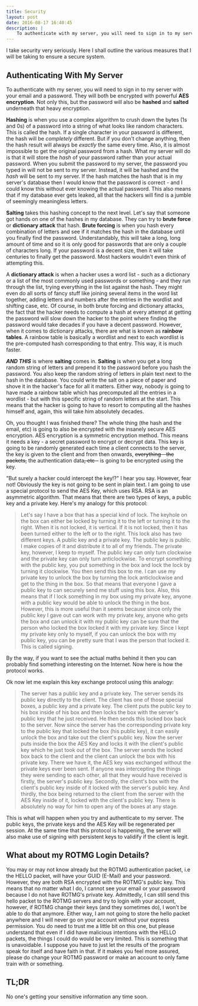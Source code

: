 ```yaml
---
title: Security
layout: post
date: 2016-08-17 16:40:45
description: |
    To authenticate with my server, you will need to sign in to my server with your email and a password. They will both be encrypted with powerful **AES encryption**. Not only this, but the password will also be **hashed** and **salted** underneath that heavy encryption. Also, every single packet that goes between you and the server will be AES encrypted.
---
```


I take security very seriously. Here I shall outline the various measures that I will be taking to ensure a secure system.

## Authenticating With My Server
To authenticate with my server, you will need to sign in to my server with your email and a password. They will both be encrypted with powerful **AES encryption**. Not only this, but the password will also be **hashed** and **salted** underneath that heavy encryption.

**Hashing** is when you use a complex algorithm to crush down the bytes (1s and 0s) of a password into a string of what looks like random characters. This is called the hash. If a single character in your password is different, the hash will be *completely* different. But if you don't change anything, then the hash result will always be *exactly* the same every time. Also, it is almost impossible to get the original password from a hash. What my server will do is that it will store the *hash* of your password rather than your actual password. When you submit the password to my server, the password you typed in will not be sent to my server. Instead, it will be hashed and the *hash* will be sent to my server. If the hash matches the hash that is in my server's database then I would know that the password is correct - and I could know this without ever knowing the actual password. This also means that if my database ever gets leaked, all that the hackers will find is a jumble of seemingly meaningless letters.

**Salting** takes this hashing concept to the next level. Let's say that someone got hands on one of the hashes in my database. They can try to **brute force** or **dictionary attack** that hash. **Brute forcing** is when you hash every combination of letters and see if it matches the hash in the database until you finally find the password. Understandably, this will take a long, long amount of time and so it is only good for passwords that are only a couple of characters long. If your password is a decent size, then it will take centuries to finally get the password. Most hackers wouldn't even think of attempting this.

A **dictionary attack** is when a hacker uses a word list - such as a dictionary or a list of the most commonly used passwords or something - and they run through the list, trying everything in the list against the hash. They might even do all sorts of fancy stuff like joining several items in the word list together, adding letters and numbers after the entries in the wordlist and shifting case, etc. Of course, in both brute forcing and dictionary attacks, the fact that the hacker needs to compute a hash at every attempt at getting the password will slow down the hacker to the point where finding the password would take decades if you have a decent password. However, when it comes to dictionary attacks, there are what is known as **rainbow tables**. A rainbow table is basically a wordlist and next to each wordlist is the pre-computed hash corresponding to that entry. This way, it is much faster.

***AND THIS*** is where **salting** comes in. **Salting** is when you get a long random string of letters and prepend it to the password before you hash the password. You also keep the random string of letters in plain text next to the hash in the database. You could write the salt on a piece of paper and shove it in the hacker's face for all it matters. Either way, nobody is going to have made a rainbow table which has precomputed all the entries in a wordlist - but with this specific string of random letters at the start. This means that the hacker is going to have to resort to computing all the hashes himself and, again, this will take him absolutely decades.

Oh, you thought I was finished there? The whole thing (the hash and the email, etc) is going to also be encrypted with the insanely secure AES encryption. AES encryption is a symmetric encryption method. This means it needs a key - a secret password to encrypt or decrypt data. This key is going to be randomly generated each time a client connects to the server, the key is given to the client and from then onwards, <del>everything - the packets,</del> the authentication data<del>, etc -</del> is going to be encrypted using the key.

"But surely a hacker could intercept the key!?" I hear you say. However, fear not! Obviously the key is not going to be sent in plain text. I am going to use a special protocol to send the AES Key, which uses RSA. RSA is an asymmetric algorithm. That means that there are two types of keys, a public key and a private key. Here's my analogy for this protocol:

> Let's say I have a box that has a special kind of lock. The keyhole on the box can either be locked by turning it to the left or turning it to the right. When it is not locked, it is vertical. If it is not locked, then it has been turned either to the left or to the right. This lock also has two different keys. A public key and a private key. The public key is public. I make copies of it and distribute it to all of my friends. The private key, however, I keep to myself. The public key can only turn clockwise and the private key can only turn anticlockwise. To encrypt something with the public key, you put something in the box and lock the lock by turning it clockwise. You then send this box to me. I can use my private key to unlock the box by turning the lock anticlockwise and get to the thing in the box. So that means that everyone I gave a public key to can securely send me stuff using this box. Also, this means that if I lock something in my box using my private key, anyone with a public key would be able to unlock the thing in the box. However, this is more useful than it seems because since only the public key I gave out can work with my private key, anyone who gets the box and can unlock it with my public key can be sure that the person who locked the box locked it with my private key. Since I kept my private key only to myself, if you can unlock the box with my public key, you can be pretty sure that I was the person that locked it. This is called signing.

By the way, if you want to see the actual maths behind it then you can probably find something interesting on the Internet. Now here is how the protocol works.

Ok now let me explain this key exchange protocol using this analogy:

> The server has a public key and a private key. The server sends its public key directly to the client. The client has one of those special boxes, a public key and a private key. The client puts the public key to his box inside of his box and then locks the box with the server's public key that he just received. He then sends this locked box back to the server. Now since the server has the corresponding private key to the public key that locked the box (his public key), it can easily unlock the box and take out the client's public key. Now the server puts inside the box the AES Key and locks it with the client's public key which he just took out of the box. The server sends the locked box back to the client and the client can unlock the box with his private key. There we have it, the AES key was exchanged without the private keys ever been sent. If anyone was intercepting the things they were sending to each other, all that they would have received is firstly, the server's public key. Secondly, the client's box with the client's public key inside of it locked with the server's public key. And thirdly, the box being returned to the client from the server with the AES Key inside of it, locked with the client's public key. There is absolutely no way for him to open any of the boxes at any stage.

This is what will happen when you try and authenticate to my server. The public keys, the private keys and the AES Key will be regenerated per session. At the same time that this protocol is happening, the server will also make use of signing with persistent keys to validify if the client is legit.

## What about my ROTMG Login Details?
You may or may not know already but the ROTMG authentication packet, i.e the HELLO packet, will have your GUID (E-Mail) and your password. However, they are both RSA encrypted with the ROTMG's public key. This means that no matter what I do, I cannot see your email or your password because I do not have ROTMG's private key. Admittedly, I can still send this hello packet to the ROTMG servers and try to login with your account, however, if ROTMG change their keys (and they sometimes do), I won't be able to do that anymore. Either way, I am not going to store the hello packet anywhere and I will never go on your account without your express permission. You do need to trust me a little bit on this one, but please understand that even if I did have malicious intentions with the HELLO packets, the things I could do would be very limited. This is something that is unavoidable. I suppose you have to just let the results of the program speak for itself and have faith in that. If it makes you feel more assured, please do change your ROTMG password or make an account to only fame train with or something.

## TL;DR
No one's getting your sensitive information any time soon.